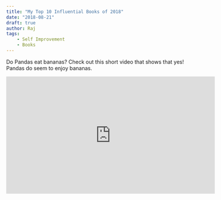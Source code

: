 ```yaml
---
title: "My Top 10 Influential Books of 2018"
date: "2018-08-21"
draft: true
author: Raj
tags: 
    - Self Improvement
    - Books
---
```


Do Pandas eat bananas? Check out this short video that shows that yes! Pandas do seem to enjoy bananas.

<iframe width="560" height="315" src="https://www.youtube.com/embed/4SZl1r2O_bY" frameborder="0" allowfullscreen></iframe>
